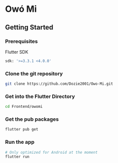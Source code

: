 # Owó Mi
## Getting Started



### Prerequisites
Flutter SDK
```bash
sdk: '>=3.3.1 <4.0.0'
```


### Clone the git repository

```bash
git clone https://github.com/Dozie2001/Owo-Mi.git
```

### Get into the Flutter Directory

```bash
cd Frontend/owomi
```

### Get the pub packages

```bash
flutter pub get
```

### Run the app

```bash
# Only optimized for Android at the moment
flutter run
```